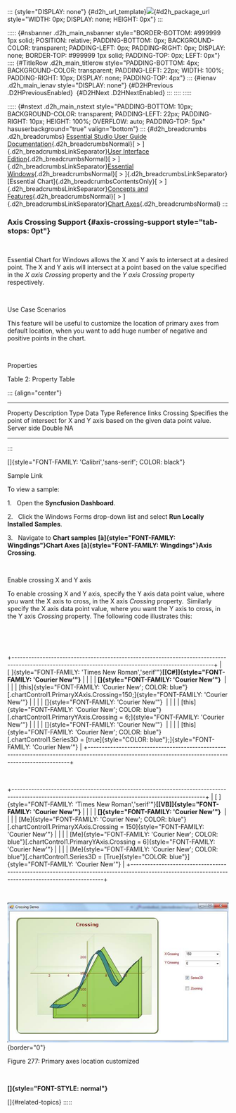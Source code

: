 ::: {style="DISPLAY: none"}
[](ms-xhelp:///?Id=d2h_url_template){#d2h_url_template}![](!package_url!){#d2h_package_url style="WIDTH: 0px; DISPLAY: none; HEIGHT: 0px"}
:::

::::: {#nsbanner .d2h_main_nsbanner style="BORDER-BOTTOM: #999999 1px solid; POSITION: relative; PADDING-BOTTOM: 0px; BACKGROUND-COLOR: transparent; PADDING-LEFT: 0px; PADDING-RIGHT: 0px; DISPLAY: none; BORDER-TOP: #999999 1px solid; PADDING-TOP: 0px; LEFT: 0px"}
:::: {#TitleRow .d2h_main_titlerow style="PADDING-BOTTOM: 4px; BACKGROUND-COLOR: transparent; PADDING-LEFT: 22px; WIDTH: 100%; PADDING-RIGHT: 10px; DISPLAY: none; PADDING-TOP: 4px"}
::: {#ienav .d2h_main_ienav style="DISPLAY: none"}
[](ms-xhelp:///?Id=56ace0a5-b711-4f3d-a46d-1991f23ea516){#D2HPrevious .D2HPreviousEnabled}  [](ms-xhelp:///?Id=0f9ea29f-1949-43ff-8a4f-fd1479411f90){#D2HNext .D2HNextEnabled}
:::
::::
:::::

::::: {#nstext .d2h_main_nstext style="PADDING-BOTTOM: 10px; BACKGROUND-COLOR: transparent; PADDING-LEFT: 22px; PADDING-RIGHT: 10px; HEIGHT: 100%; OVERFLOW: auto; PADDING-TOP: 5px" hasuserbackground="true" valign="bottom"}
::: {#d2h_breadcrumbs .d2h_breadcrumbs}
[Essential Studio User Guide Documentation](ms-xhelp:///?Id=12457748-09e3-4d74-a240-8e049cedf030){.d2h_breadcrumbsNormal}[ \> ]{.d2h_breadcrumbsLinkSeparator}[User Interface Edition](ms-xhelp:///?Id=c29296b7-531c-413b-a0ec-488ca1f7f669){.d2h_breadcrumbsNormal}[ \> ]{.d2h_breadcrumbsLinkSeparator}[Essential Windows](ms-xhelp:///?Id=e60759d8-47a4-4570-9d7a-16a68d63f2ea){.d2h_breadcrumbsNormal}[ \> ]{.d2h_breadcrumbsLinkSeparator}[Essential Chart]{.d2h_breadcrumbsContentsOnly}[ \> ]{.d2h_breadcrumbsLinkSeparator}[Concepts and Features](ms-xhelp:///?Id=71321e9c-336c-4c1c-a127-be9f135ad4bb){.d2h_breadcrumbsNormal}[ \> ]{.d2h_breadcrumbsLinkSeparator}[Chart Axes](ms-xhelp:///?Id=e0d0de4a-3c3c-41cd-9d94-6496172cab48){.d2h_breadcrumbsNormal}
:::

### Axis Crossing Support {#axis-crossing-support style="tab-stops: 0pt"}

           

Essential Chart for Windows allows the X and Y axis to intersect at a desired point. The X and Y axis will intersect at a point based on the value specified in the *X axis Crossing* property and the *Y axis Crossing* property respectively.

 

Use Case Scenarios

This feature will be useful to customize the location of primary axes from default location, when you want to add huge number of negative and positive points in the chart.

 

Properties

Table 2: Property Table

::: {align="center"}
  ---------- ------------------------------------------------------------------------------------------ ------------- ----------- -----------------
  Property   Description                                                                                Type          Data Type   Reference links
  Crossing   Specifies the point of intersect for X and Y axis based on the given data point value.     Server side   Double      NA
  ---------- ------------------------------------------------------------------------------------------ ------------- ----------- -----------------
:::

[]{style="FONT-FAMILY: 'Calibri','sans-serif'; COLOR: black"} 

Sample Link

To view a sample:

1.   Open the **Syncfusion Dashboard**.

2.   Click the Windows Forms drop-down list and select **Run Locally Installed Samples**.

3.   Navigate to **Chart samples** **[à]{style="FONT-FAMILY: Wingdings"}Chart Axes** **[à]{style="FONT-FAMILY: Wingdings"}Axis Crossing**.

 

Enable crossing X and Y axis

To enable crossing X and Y axis, specify the Y axis data point value, where you want the X axis to cross, in the X axis *Crossing* property.  Similarly specify the X axis data point value, where you want the Y axis to cross, in the Y axis *Crossing* property. The following code illustrates this:

 

 

+-----------------------------------------------------------------------------------------------------------------------------------------------------+
| [ ]{style="FONT-FAMILY: 'Times New Roman','serif'"}**[\[C#\]]{style="FONT-FAMILY: 'Courier New'"}**                                                 |
|                                                                                                                                                     |
| **[]{style="FONT-FAMILY: 'Courier New'"}**                                                                                                          |
|                                                                                                                                                     |
| [this]{style="FONT-FAMILY: 'Courier New'; COLOR: blue"}[.chartControl1.PrimaryXAxis.Crossing=150;]{style="FONT-FAMILY: 'Courier New'"}              |
|                                                                                                                                                     |
| []{style="FONT-FAMILY: 'Courier New'"}                                                                                                              |
|                                                                                                                                                     |
| [this]{style="FONT-FAMILY: 'Courier New'; COLOR: blue"}[.chartControl1.PrimaryYAxis.Crossing = 6;]{style="FONT-FAMILY: 'Courier New'"}              |
|                                                                                                                                                     |
| []{style="FONT-FAMILY: 'Courier New'"}                                                                                                              |
|                                                                                                                                                     |
| [this]{style="FONT-FAMILY: 'Courier New'; COLOR: blue"}[.chartControl1.Series3D = [true]{style="COLOR: blue"};]{style="FONT-FAMILY: 'Courier New'"} |
+-----------------------------------------------------------------------------------------------------------------------------------------------------+

 

+--------------------------------------------------------------------------------------------------------------------------------------------------+
| [ ]{style="FONT-FAMILY: 'Times New Roman','serif'"}**[\[VB\]]{style="FONT-FAMILY: 'Courier New'"}**                                              |
|                                                                                                                                                  |
| **[]{style="FONT-FAMILY: 'Courier New'"}**                                                                                                       |
|                                                                                                                                                  |
| [Me]{style="FONT-FAMILY: 'Courier New'; COLOR: blue"}[.chartControl1.PrimaryXAxis.Crossing = 150]{style="FONT-FAMILY: 'Courier New'"}            |
|                                                                                                                                                  |
| [Me]{style="FONT-FAMILY: 'Courier New'; COLOR: blue"}[.chartControl1.PrimaryYAxis.Crossing = 6]{style="FONT-FAMILY: 'Courier New'"}              |
|                                                                                                                                                  |
| [Me]{style="FONT-FAMILY: 'Courier New'; COLOR: blue"}[.chartControl1.Series3D = [True]{style="COLOR: blue"}]{style="FONT-FAMILY: 'Courier New'"} |
+--------------------------------------------------------------------------------------------------------------------------------------------------+

 

![](ImagesExt/image84_277.jpg){border="0"}

Figure 277: Primary axes location customized

 

**[]{style="FONT-STYLE: normal"}** 

[]{#related-topics}
:::::
